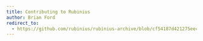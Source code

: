 ```yaml
---
title: Contributing to Rubinius
author: Brian Ford
redirect_to:
  - https://github.com/rubinius/rubinius-archive/blob/cf54187d421275eec7d2db0abd5d4c059755b577/_posts/2011-10-18-contributing-to-rubinius.markdown
---
```

